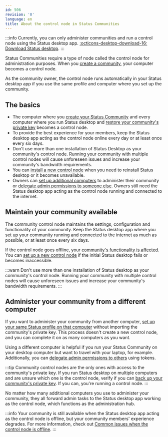 ```yaml
---
id: 506
revision: '0'
language: en
title: About the control node in Status Communities
---
```


:::info
Currently, you can only administer communities and run a control node using the Status desktop app. [:octicons-desktop-download-16: Download Status desktop](https://status.im/get).
:::

Status Communities require a type of node called the control node for administration purposes. When you [create a community](./create-a-status-community), your computer becomes a control node.

As the community owner, the control node runs automatically in your Status desktop app if you use the same profile and computer where you set up the community.

## The basics

- The computer where you [create your Status Community](./create-a-status-community) and every computer where you run Status desktop and [restore your community's private key](./restore-your-status-community) becomes a control node.
- To provide the best experience for your members, keep the Status desktop app acting as the control node online every day or at least once every six days.
- Don't use more than one installation of Status Desktop as your community's control node. Running your community with multiple control nodes will cause unforeseen issues and increase your community's bandwidth requirements.
- You can [install a new control node](./replace-your-community-s-control-node) when you need to reinstall Status desktop or it becomes unavailable.
- Owners can [set up additional computers](#administer-your-community-from-a-different-computer) to administer their community or [delegate admin permissions to someone else](./delegate-admin-functions-to-community-members). Owners still need the Status desktop app acting as the control node running and connected to the internet.

## Maintain your community available

The community control node maintains the settings, configuration and functionality of your community. Keep the Status desktop app where you set up your community running and connected to the internet as much as possible, or at least once every six days.

If the control node goes offline, your [community's functionality is affected](./common-issues-when-the-community-s-control-node-is-offline). You can [set up a new control node](./replace-your-community-s-control-node) if the initial Status desktop fails or becomes inaccessible.

:::warn
Don't use more than one installation of Status desktop as your community's control node. Running your community with multiple control nodes will cause unforeseen issues and increase your community's bandwidth requirements.
:::

## Administer your community from a different computer

If you want to administer your community from another computer, [set up your same Status profile on that computer](../getting-started/create-or-restore-your-status-profile-using-a-recovery-phrase#create-or-restore-profile-with-recovery-phrase) without importing the community's private key. This process doesn't create a new control node, and you can complete it on as many computers as you want.

Using a different computer is helpful if you run your Status Community on your desktop computer but want to travel with your laptop, for example. Additionally, you can [delegate admin permissions to others](./delegate-admin-functions-to-community-members) using tokens.

:::tip
Community control nodes are the only ones with access to the community's private key. If you run Status desktop on multiple computers and are unsure which one is the control node, verify if you can [back up your community's private key](./back-up-your-community-s-private-key). If you can, you're running a control node.
:::

No matter how many additional computers you use to administer your community, they all forward admin tasks to the Status desktop app working as the control node, which functions as the administration hub.

:::info
Your community is still available when the Status desktop app acting as the control node is offline, but your community members' experience degrades. For more information, check out [Common issues when the control node is offline](./common-issues-when-the-community-s-control-node-is-offline).
:::
